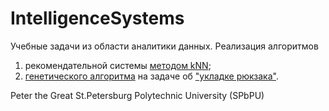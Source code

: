 # IntelligenceSystems
Учебные задачи из области аналитики данных. Реализация алгоритмов
1) рекомендательной системы [методом kNN](https://ru.wikipedia.org/wiki/Метод_k-ближайших_соседей);
2) [генетического алгоритма](https://ru.wikipedia.org/wiki/Генетический_алгоритм) на задаче об ["укладке рюкзака"](https://ru.wikipedia.org/wiki/Задача_о_рюкзаке).


Peter the Great St.Petersburg Polytechnic University (SPbPU)
